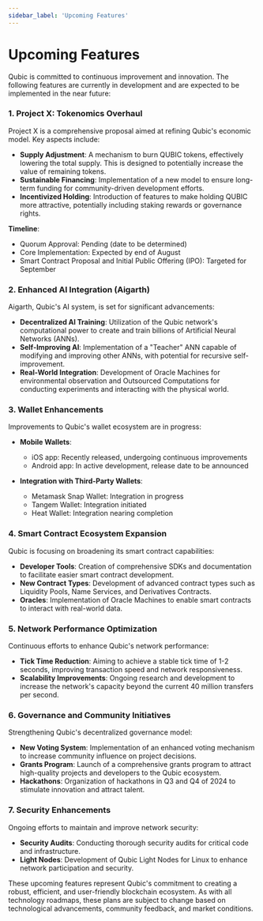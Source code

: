 ```yaml
---
sidebar_label: 'Upcoming Features'
---
```


# Upcoming Features

Qubic is committed to continuous improvement and innovation. The following features are currently in development and are expected to be implemented in the near future:

### 1. Project X: Tokenomics Overhaul

Project X is a comprehensive proposal aimed at refining Qubic's economic model. Key aspects include:

- **Supply Adjustment**: A mechanism to burn QUBIC tokens, effectively lowering the total supply. This is designed to potentially increase the value of remaining tokens.
- **Sustainable Financing**: Implementation of a new model to ensure long-term funding for community-driven development efforts.
- **Incentivized Holding**: Introduction of features to make holding QUBIC more attractive, potentially including staking rewards or governance rights.

**Timeline**:
- Quorum Approval: Pending (date to be determined)
- Core Implementation: Expected by end of August
- Smart Contract Proposal and Initial Public Offering (IPO): Targeted for September

### 2. Enhanced AI Integration (Aigarth)

Aigarth, Qubic's AI system, is set for significant advancements:

- **Decentralized AI Training**: Utilization of the Qubic network's computational power to create and train billions of Artificial Neural Networks (ANNs).
- **Self-Improving AI**: Implementation of a "Teacher" ANN capable of modifying and improving other ANNs, with potential for recursive self-improvement.
- **Real-World Integration**: Development of Oracle Machines for environmental observation and Outsourced Computations for conducting experiments and interacting with the physical world.

### 3. Wallet Enhancements

Improvements to Qubic's wallet ecosystem are in progress:

- **Mobile Wallets**: 
  - iOS app: Recently released, undergoing continuous improvements
  - Android app: In active development, release date to be announced

- **Integration with Third-Party Wallets**:
  - Metamask Snap Wallet: Integration in progress
  - Tangem Wallet: Integration initiated
  - Heat Wallet: Integration nearing completion

### 4. Smart Contract Ecosystem Expansion

Qubic is focusing on broadening its smart contract capabilities:

- **Developer Tools**: Creation of comprehensive SDKs and documentation to facilitate easier smart contract development.
- **New Contract Types**: Development of advanced contract types such as Liquidity Pools, Name Services, and Derivatives Contracts.
- **Oracles**: Implementation of Oracle Machines to enable smart contracts to interact with real-world data.

### 5. Network Performance Optimization

Continuous efforts to enhance Qubic's network performance:

- **Tick Time Reduction**: Aiming to achieve a stable tick time of 1-2 seconds, improving transaction speed and network responsiveness.
- **Scalability Improvements**: Ongoing research and development to increase the network's capacity beyond the current 40 million transfers per second.

### 6. Governance and Community Initiatives

Strengthening Qubic's decentralized governance model:

- **New Voting System**: Implementation of an enhanced voting mechanism to increase community influence on project decisions.
- **Grants Program**: Launch of a comprehensive grants program to attract high-quality projects and developers to the Qubic ecosystem.
- **Hackathons**: Organization of hackathons in Q3 and Q4 of 2024 to stimulate innovation and attract talent.

### 7. Security Enhancements

Ongoing efforts to maintain and improve network security:

- **Security Audits**: Conducting thorough security audits for critical code and infrastructure.
- **Light Nodes**: Development of Qubic Light Nodes for Linux to enhance network participation and security.

These upcoming features represent Qubic's commitment to creating a robust, efficient, and user-friendly blockchain ecosystem. As with all technology roadmaps, these plans are subject to change based on technological advancements, community feedback, and market conditions.

